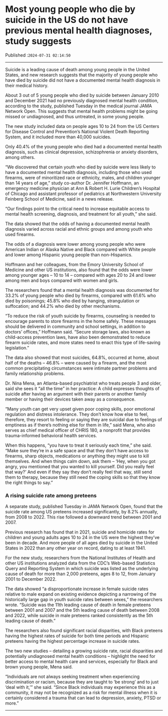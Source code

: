 # Most young people who die by suicide in the US do not have previous mental health diagnoses, study suggests

Published :`2024-07-31 02:14:50`

---

Suicide is a leading cause of death among young people in the United States, and new research suggests that the majority of young people who have died by suicide did not have a documented mental health diagnosis in their medical history.

About 3 out of 5 young people who died by suicide between January 2010 and December 2021 had no previously diagnosed mental health condition, according to the study, published Tuesday in the medical journal JAMA Network Open. This suggests that mental health problems might be going missed or undiagnosed, and thus untreated, in some young people.

The new study included data on people ages 10 to 24 from the US Centers for Disease Control and Prevention’s National Violent Death Reporting System, and it included more than 40,000 suicides.

Only 40.4% of the young people who died had a documented mental health diagnosis, such as clinical depression, schizophrenia or anxiety disorders, among others.

“We discovered that certain youth who died by suicide were less likely to have a documented mental health diagnosis, including those who used firearms, were of minoritized race or ethnicity, males, and children younger than 14 years of age,” study co-author Dr. Jennifer Hoffmann, an emergency medicine physician at Ann & Robert H. Lurie Children’s Hospital of Chicago and assistant professor of pediatrics at Northwestern University Feinberg School of Medicine, said in a news release.

“Our findings point to the critical need to increase equitable access to mental health screening, diagnosis, and treatment for all youth,” she said.

The data showed that the odds of having a documented mental health diagnosis varied across racial and ethnic groups and among youth who used firearms.

The odds of a diagnosis were lower among young people who were American Indian or Alaska Native and Black compared with White people and lower among Hispanic young people than non-Hispanics.

Hoffmann and her colleagues, from the Emory University School of Medicine and other US institutions, also found that the odds were lower among younger ages – 10 to 14 – compared with ages 20 to 24 and lower among men and boys compared with women and girls.

The researchers found that a mental health diagnosis was documented for 33.2% of young people who died by firearms, compared with 61.6% who died by poisonings; 45.8% who died by hanging, strangulation or suffocation; and 44.2% who died by other mechanisms.

“To reduce the risk of youth suicide by firearms, counseling is needed to encourage parents to store firearms in the home safely. These messages should be delivered in community and school settings, in addition to doctors’ offices,” Hoffmann said. “Secure storage laws, also known as child-access prevention laws, have also been demonstrated to reduce firearm suicide rates, and more states need to enact this type of life-saving legislation.”

The data also showed that most suicides, 64.8%, occurred at home, about half of the deaths – 46.8% – were caused by a firearm, and the most common precipitating circumstances were intimate partner problems and family relationship problems.

Dr. Nina Mena, an Atlanta-based psychiatrist who treats people 3 and older, said she sees it “all the time” in her practice: A child expresses thoughts of suicide after having an argument with their parents or another family member or having their devices taken away as a consequence.

“Many youth can get very upset given poor coping skills, poor emotional regulation and distress intolerance. They don’t know how else to feel, therefore, they resort to feeling or saying they are suicidal due to feelings of emptiness as if there’s nothing else for them in life,” said Mena, who also serves as chief medical officer of CHRIS 180, a nonprofit that provides trauma-informed behavioral health services.

When this happens, “you have to treat it seriously each time,” she said. “Make sure they’re in a safe space and that they don’t have access to firearms, sharp objects, medications or anything they might use to kill themselves. And when things calm down, ask them – ‘Hey, when you got angry, you mentioned that you wanted to kill yourself. Did you really feel that way?’ And even if they say they don’t really feel that way, still send them to therapy, because they still need the coping skills so that they know the right things to say.”

### A rising suicide rate among preteens

A separate study, published Tuesday in JAMA Network Open, found that the suicide rate among US preteens increased significantly, by 8.2% annually, from 2008 to 2022. This rise followed a downward trend between 2001 and 2007.

Previous research has found that in 2021, suicide and homicide rates for children and young adults ages 10 to 24 in the US were the highest they’ve been in decade. And more people of all ages died by suicide in the United States in 2022 than any other year on record, dating to at least 1941.

For the new study, researchers from the National Institutes of Health and other US institutions analyzed data from the CDC’s Web-based Statistics Query and Reporting System in which suicide was listed as the underlying cause of death for more than 2,000 preteens, ages 8 to 12, from January 2001 to December 2022.

The data showed “a disproportionate increase in female suicide rates relative to male expand on existing evidence depicting a narrowing of the historically large gap in youth suicide rates between sexes,” the researchers wrote. “Suicide was the 11th leading cause of death in female preteens between 2001 and 2007 and the 5th leading cause of death between 2008 and 2022, while suicide in male preteens ranked consistently as the 5th leading cause of death.”

The researchers also found significant racial disparities, with Black preteens having the highest rates of suicide for both time periods and Hispanic preteens having the highest percentage increase in suicide rates.

The two new studies – detailing a growing suicide rate, racial disparities and potentially undiagnosed mental health conditions – highlight the need for better access to mental health care and services, especially for Black and brown young people, Mena said.

“Individuals are not always seeking treatment when experiencing discrimination or racism, because they are taught to ‘be strong’ and to just ‘deal with it,’” she said. “Since Black individuals may experience this as a community, it may not be recognized as a risk for mental illness when it is certainly considered a trauma that can lead to depression, anxiety, PTSD or more.”

---

